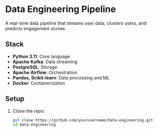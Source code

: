 # Data Engineering Pipeline

A real-time data pipeline that streams user data, clusters users, and predicts engagement scores.

## Stack
- **Python 3.11**: Core language
- **Apache Kafka**: Data streaming
- **PostgreSQL**: Storage
- **Apache Airflow**: Orchestration
- **Pandas, Scikit-learn**: Data processing and ML
- **Docker**: Containerization

## Setup
1. Clone the repo:
   ```bash
   git clone https://github.com/yourusername/data-engineering.git
   cd data-engineering